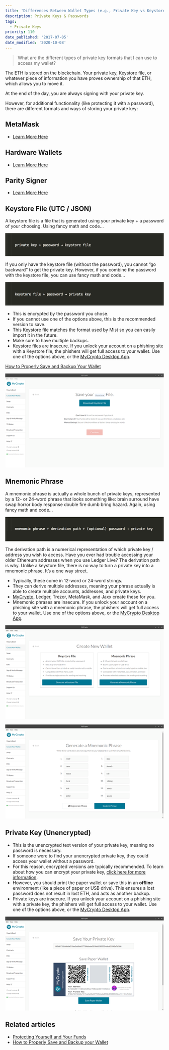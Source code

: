 ```yaml
---
title: 'Differences Between Wallet Types (e.g., Private Key vs Keystore)'
description: Private Keys & Passwords
tags:
  - Private Keys
priority: 110
date_published: '2017-07-05'
date_modified: '2020-10-08'
---
```


> What are the different types of private key formats that I can use to access my wallet?

The ETH is stored on the blockchain. Your private key, Keystore file, or whatever piece of information you have proves ownership of that ETH, which allows you to move it.

At the end of the day, you are always signing with your private key.

However, for additional functionality (like protecting it with a password), there are different formats and ways of storing your private key:

## MetaMask

- [Learn More Here](/how-to/migrating/moving-from-mycrypto-to-metamask)

## Hardware Wallets

- [Learn More Here](/staying-safe/hardware-wallet-recommendations)

## Parity Signer

- [Learn More Here](/how-to/accessing-wallet/how-to-use-the-parity-signer-with-mycrypto)

## Keystore File (UTC / JSON)

A keystore file is a file that is generated using your private key + a password of your choosing. Using fancy math and code…

![Keystore file graphic](../../assets/general-knowledge/ethereum-blockchain/differences-between-wallet-types/keystore-file-graphic.png)

If you only have the keystore file (without the password), you cannot “go backward” to get the private key. However, if you combine the password with the keystore file, you can use fancy math and code…

![Private key graphic](../../assets/general-knowledge/ethereum-blockchain/differences-between-wallet-types/private-key-graphic.png)

- This is encrypted by the password you chose.
- If you cannot use one of the options above, this is the recommended version to save.
- This Keystore file matches the format used by Mist so you can easily import it in the future.
- Make sure to have multiple backups.
- Keystore files are insecure. If you unlock your account on a phishing site with a Keystore file, the phishers will get full access to your wallet. Use one of the options above, or the [MyCrypto Desktop App](https://download.mycrypto.com/).

[How to Properly Save and Backup Your Wallet](/how-to/backup-restore/how-to-save-back-up-your-wallet)

![Keystore file unlock](../../assets/general-knowledge/ethereum-blockchain/differences-between-wallet-types/keystore-file-unlock.png)

## Mnemonic Phrase

A mnemonic phrase is actually a whole bunch of private keys, represented by a 12- or 24-word phrase that looks something like: brain surround have swap horror body response double fire dumb bring hazard. Again, using fancy math and code…

![Mnemonic phrase graphic](../../assets/general-knowledge/ethereum-blockchain/differences-between-wallet-types/mnemonic-phrase-graphic.png)

The derivation path is a numerical representation of which private key / address you wish to access. Have you ever had trouble accessing your older Ethereum addresses when you use Ledger Live? The derivation path is why. Unlike a keystore file, there is no way to turn a private key into a mnemonic phrase. It’s a one way street.

- Typically, these come in 12-word or 24-word strings.
- They can derive multiple addresses, meaning your phrase actually is able to create multiple accounts, addresses, and private keys.
- [MyCrypto](https://download.mycrypto.com), Ledger, Trezor, MetaMask, and Jaxx create these for you.
- Mnemonic phrases are insecure. If you unlock your account on a phishing site with a mnemonic phrase, the phishers will get full access to your wallet. Use one of the options above, or the [MyCrypto Desktop App](https://download.mycrypto.com/).

![Create new wallet](../../assets/general-knowledge/ethereum-blockchain/differences-between-wallet-types/create-new-wallet.png)

![Generate mnemonic phrase](../../assets/general-knowledge/ethereum-blockchain/differences-between-wallet-types/generate-mnemonic-phrase.png)

## Private Key (Unencrypted)

- This is the unencrypted text version of your private key, meaning no password is necessary.
- If someone were to find your unencrypted private key, they could access your wallet without a password.
- For this reason, encrypted versions are typically recommended. To learn about how you can encrypt your private key, [click here for more information](/how-to/migrating/how-to-change-your-wallet-password-unencrypted-to-encrypted).
- However, you should print the paper wallet or save this in an **offline** environment (like a piece of paper or USB drive). This ensures a lost password does not result in lost ETH, and acts as another backup.
- Private keys are insecure. If you unlock your account on a phishing site with a private key, the phishers will get full access to your wallet. Use one of the options above, or the [MyCrypto Desktop App](https://download.mycrypto.com/).

![Save private key](../../assets/general-knowledge/ethereum-blockchain/differences-between-wallet-types/save-private-key.png)

## Related articles

- [Protecting Yourself and Your Funds](/staying-safe/protecting-yourself-and-your-funds)
- [How to Properly Save and Backup your Wallet](/how-to/backup-restore/how-to-save-back-up-your-wallet)
